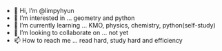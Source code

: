 - 👋 Hi, I’m @limpyhyun
- 👀 I’m interested in ... geometry and python
- 🌱 I’m currently learning ... KMO, physics, chemistry, python(self-study)
- 💞️ I’m looking to collaborate on ... not yet
- 📫 How to reach me ... read hard, study hard and efficiency

<!---
limpyhyun/limpyhyun is a ✨ special ✨ repository because its `README.md` (this file) appears on your GitHub profile.
You can click the Preview link to take a look at your changes.
--->
